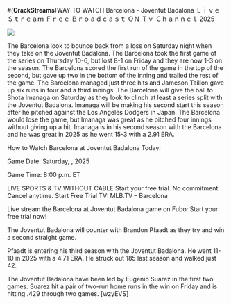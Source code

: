 #(𝐂𝐫𝐚𝐜𝐤𝐒𝐭𝐫𝐞𝐚𝐦𝐬)WAY TO WATCH Barcelona - Joventut Badalona Ｌｉｖｅ Ｓｔｒｅａｍ Ｆｒｅｅ Ｂｒｏａｄｃａｓｔ ＯＮ Ｔｖ Ｃｈａｎｎｅｌ  2025  
  
  
[![](https://i.imgur.com/qSNzIqt.png)](https://movie.rssnews.media/cvoEEZcNT.php)  
  
The Barcelona look to bounce back from a loss on Saturday night when they take on the Joventut Badalona. The Barcelona took the first game of the series on Thursday 10-6, but lost 8-1 on Friday and they are now 1-3 on the season. The Barcelona scored the first run of the game in the top of the second, but gave up two in the bottom of the inning and trailed the rest of the game. The Barcelona managed just three hits and Jameson Taillon gave up six runs in four and a third innings. The Barcelona will give the ball to Shota Imanaga on Saturday as they look to clinch at least a series split with the Joventut Badalona. Imanaga will be making his second start this season after he pitched against the Los Angeles Dodgers in Japan. The Barcelona would lose the game, but Imanaga was great as he pitched four innings without giving up a hit. Imanaga is in his second season with the Barcelona and he was great in 2025 as he went 15-3 with a 2.91 ERA.

How to Watch Barcelona at Joventut Badalona Today:

Game Date: Saturday, , 2025

Game Time: 8:00 p.m. ET

LIVE SPORTS & TV WITHOUT CABLE
Start your free trial. No commitment. Cancel anytime.
Start Free Trial
TV: MLB.TV – Barcelona

Live stream the Barcelona at Joventut Badalona game on Fubo: Start your free trial now!

The Joventut Badalona will counter with Brandon Pfaadt as they try and win a second straight game.

Pfaadt is entering his third season with the Joventut Badalona. He went 11-10 in 2025 with a 4.71 ERA. He struck out 185 last season and walked just 42.

The Joventut Badalona have been led by Eugenio Suarez in the first two games. Suarez hit a pair of two-run home runs in the win on Friday and is hitting .429 through two games. [wzyEVS]